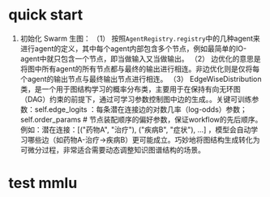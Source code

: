 # quick start
1. 初始化 Swarm
生图：
（1） 按照`AgentRegistry.registry`中的几种agent来进行agent的定义，其中每个agent内部包含多个节点，例如最简单的IO-agent中就只包含一个节点，即当做输入又当做输出。
（2） 边优化的意思是将图中所有agent的所有节点都与最终的输出进行相连。非边优化则是仅将每个agent的输出节点与最终输出节点进行相连。
（3） EdgeWiseDistribution 类，是一个用于图结构学习的概率分布类，主要用于在保持有向无环图（DAG）约束的前提下，通过可学习参数控制图中边的生成。。关键可训练参数：self.edge_logits ：每条潜在连接边的对数几率（log-odds）参数；self.order_params  # 节点装配顺序的偏好参数，保证workflow的先后顺序。例如：潜在连接：[("药物A", "治疗"), ("疾病B", "症状"), ...] ，模型会自动学习哪些边（如药物A-治疗->疾病B）更可能成立。巧妙地将图结构生成转化为可微分过程，非常适合需要动态调整知识图谱结构的场景。




# test mmlu






